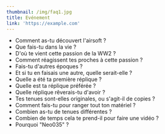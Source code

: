 ```yaml
---
thumbnail: /img/faq1.jpg
title: Evénement
link: 'https://example.com'
---
```

* Comment as-tu découvert l'airsoft ?
* Que fais-tu dans la vie ?
* D'où te vient cette passion de la WW2 ?
* Comment réagissent tes proches à cette passion ?
* Fais-tu d'autres époques ?
* Et si tu en faisais une autre, quelle serait-elle ?
* Quelle a été ta première réplique ?
* Quelle est ta réplique préférée ?
* Quelle réplique rêverais-tu d'avoir ?
* Tes tenues sont-elles originales, ou s'agit-il de copies ?
* Comment fais-tu pour ranger tout ton matériel ?
* Combien as-tu de tenues différentes ?
* Combien de temps cela te prend-il pour faire une vidéo ?
* Pourquoi "Neo035" ?
